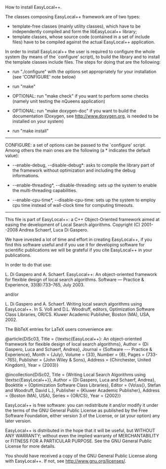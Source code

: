 How to install EasyLocal++.

The classes composing EasyLocal++ framework are of two types:

- template-free classes (mainly utility classes), which have to be independently
	compiled and form the libEasyLocal++ library;
- template classes, whose source code (contained in a set of include files) 
  have to be compiled against the actual EasyLocal++ application.

In order to install EasyLocal++ the user is required to configure the whole
system (by means of the `configure' script), to build the library and to
install the template classes include files.
The steps for doing that are the following:

- run "./configure" with the options set appropriately for your installation
  (see 'CONFIGURE' note below)

- run "make" 

- OPTIONAL: run "make check" if you want to perform some checks (namely unit testing 
  the nQueens application)
	
- OPTIONAL: run "make doxygen-doc" if you want to build the documentation (Doxygen, 
  see http://www.doxygen.org, is needed to be installed on your system)

- run "make install"

--------------------------------------------------------------------------------

CONFIGURE: a set of options can be passed to the `configure' script. Among others
the main ones are the following (a * indicates the default value):

- --enable-debug, --disable-debug*: asks to compile the library part of the 
  framework without optimization and including the debug informations.

- --enable-threading*, --disable-threading: sets up the system to enable
  the multi-threading capabilities.
	
- --enable-cpu-time*, --disable-cpu-time: sets up the system to employ
  cpu time instead of wall-clock time for computing timeouts.
	
--------------------------------------------------------------------------------



This file is part of EasyLocal++: a C++ Object-Oriented framework
aimed at easing the development of Local Search algorithms.
Copyright (C) 2001--2008 Andrea Schaerf, Luca Di Gaspero. 

We have invested a lot of time and effort in creating EasyLocal++,
if you find this software useful and if you use it for developing
software for scientific publications we will be grateful if you
cite EasyLocal++ in your publications.

In order to do that use:

L. Di Gaspero and A. Schaerf. EasyLocal++: An object-oriented 
framework for flexible design of local search algorithms. 
Software — Practice & Experience, 33(8):733–765, July 2003. 

and/or

L. Di Gaspero and A. Schaerf. Writing local search algorithms 
using EasyLocal++. In S. Voß and D.L. Woodruff, editors, 
Optimization Software Class Libraries, OR/CS. 
Kluwer Academic Publisher, Boston (MA), USA, 2002.

The BibTeX entries for LaTeX users convenience are:

@article{DiSc03,
	Title = {\textsc{EasyLocal++}: An object-oriented framework 
				   for flexible design of local search algorithms},
	Author = {Di Gaspero, Luca and Schaerf, Andrea},
	Journal = {Software --- Practice \& Experience},
	Month = {July},
	Volume = {33},
	Number = {8},
	Pages = {733--765},
	Publisher = {John Wiley \& Sons},
	Address = {Chirchester, United Kingdom},
	Year = {2003}}

@incollection{DiSc02,
	Title = {Writing Local Search Algorithms using \textsc{EasyLocal++}},
	Author = {Di Gaspero, Luca and Schaerf, Andrea},
	Booktitle = {Optimization Software Class Libraries},
	Editor = {Vo\ss{}, Stefan and Woodruff, David L.},
	Publisher = {Kluwer Academic Publisher},
	Address = {Boston (MA), USA},
	Series = {OR/CS},
	Year = {2002}}

EasyLocal++ is free software: you can redistribute it and/or modify
it under the terms of the GNU General Public License as published by
the Free Software Foundation, either version 3 of the License, or
(at your option) any later version.

EasyLocal++ is distributed in the hope that it will be useful,
but WITHOUT ANY WARRANTY; without even the implied warranty of
MERCHANTABILITY or FITNESS FOR A PARTICULAR PURPOSE.  See the
GNU General Public License for more details.

You should have received a copy of the GNU General Public License
along with EasyLocal++.  If not, see <http://www.gnu.org/licenses/>.

